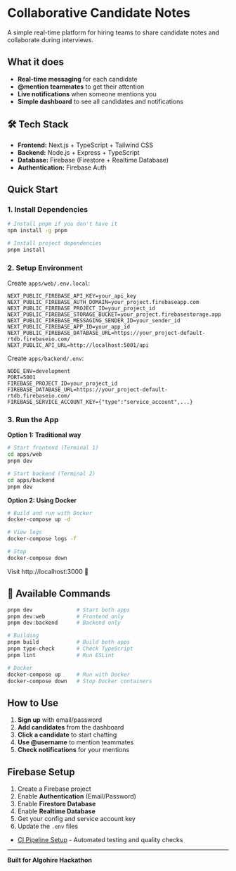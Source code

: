 # Collaborative Candidate Notes

A simple real-time platform for hiring teams to share candidate notes and collaborate during interviews.

##  What it does

- **Real-time messaging** for each candidate
- **@mention teammates** to get their attention  
- **Live notifications** when someone mentions you
- **Simple dashboard** to see all candidates and notifications

## 🛠 Tech Stack

- **Frontend:** Next.js + TypeScript + Tailwind CSS
- **Backend:** Node.js + Express + TypeScript  
- **Database:** Firebase (Firestore + Realtime Database)
- **Authentication:** Firebase Auth

##  Quick Start

### 1. Install Dependencies
```bash
# Install pnpm if you don't have it
npm install -g pnpm

# Install project dependencies
pnpm install
```

### 2. Setup Environment

Create `apps/web/.env.local`:
```env
NEXT_PUBLIC_FIREBASE_API_KEY=your_api_key
NEXT_PUBLIC_FIREBASE_AUTH_DOMAIN=your_project.firebaseapp.com
NEXT_PUBLIC_FIREBASE_PROJECT_ID=your_project_id
NEXT_PUBLIC_FIREBASE_STORAGE_BUCKET=your_project.firebasestorage.app
NEXT_PUBLIC_FIREBASE_MESSAGING_SENDER_ID=your_sender_id
NEXT_PUBLIC_FIREBASE_APP_ID=your_app_id
NEXT_PUBLIC_FIREBASE_DATABASE_URL=https://your_project-default-rtdb.firebaseio.com/
NEXT_PUBLIC_API_URL=http://localhost:5001/api
```

Create `apps/backend/.env`:
```env
NODE_ENV=development
PORT=5001
FIREBASE_PROJECT_ID=your_project_id
FIREBASE_DATABASE_URL=https://your_project-default-rtdb.firebaseio.com/
FIREBASE_SERVICE_ACCOUNT_KEY={"type":"service_account",...}
```

### 3. Run the App

**Option 1: Traditional way**
```bash
# Start frontend (Terminal 1)
cd apps/web
pnpm dev

# Start backend (Terminal 2)  
cd apps/backend
pnpm dev
```

**Option 2: Using Docker**
```bash
# Build and run with Docker
docker-compose up -d

# View logs
docker-compose logs -f

# Stop
docker-compose down
```

Visit http://localhost:3000 🎉


## 🔧 Available Commands

```bash
pnpm dev              # Start both apps
pnpm dev:web          # Frontend only
pnpm dev:backend      # Backend only

# Building
pnpm build            # Build both apps
pnpm type-check       # Check TypeScript
pnpm lint             # Run ESLint

# Docker
docker-compose up     # Run with Docker
docker-compose down   # Stop Docker containers
```

##  How to Use

1. **Sign up** with email/password
2. **Add candidates** from the dashboard  
3. **Click a candidate** to start chatting
4. **Use @username** to mention teammates
5. **Check notifications** for your mentions

## Firebase Setup

1. Create a Firebase project
2. Enable **Authentication** (Email/Password)
3. Enable **Firestore Database**  
4. Enable **Realtime Database**
5. Get your config and service account key
6. Update the `.env` files

- [CI Pipeline Setup](CI-SETUP.md) - Automated testing and quality checks

---

**Built for Algohire Hackathon**
